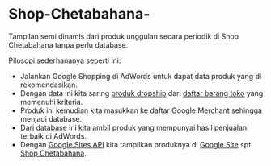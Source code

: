 # Shop-Chetabahana-
Tampilan semi dinamis dari produk unggulan secara periodik di Shop Chetabahana tanpa perlu database.

Pilosopi sederhananya seperti ini:  
- Jalankan Google Shopping di AdWords untuk dapat data produk yang di rekomendasikan.  
- Dengan data ini kita saring [produk dropship](https://chetabahana.com/product?p=1&c=0&l=60) dari [daftar barang toko](https://chetabahana.com/sitemap.xml) yang memenuhi kriteria.  
- Produk ini kemudian kita masukkan ke daftar Google Merchant sehingga menjadi database.  
- Dari database ini kita ambil produk yang mempunyai hasil penjualan terbaik di AdWords.  
- Dengan [Google Sites API](https://developers.google.com/google-apps/sites/docs/developers_guide) kita tampilkan produknya di [Google Site](http://sites.google.com/) spt [Shop Chetabahana](http://shop.chetabahana.com/).





